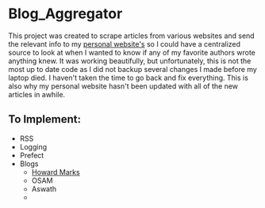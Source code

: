 # Blog_Aggregator
This project was created to scrape articles from various websites and send the relevant info to my [personal website's](https://www.funwithbrandt.com/blog-external/) so 
I could have a centralized source to look at when I wanted to know if any of my favorite authors wrote anything knew. It was working beautifully, but unfortunately,
this is not the most up to date code as I did not backup several changes I made before my laptop died. I haven't taken the time to go back and fix everything. This is also why
my personal website hasn't been updated with all of the new articles in awhile.


## To Implement:
* RSS
* Logging
* Prefect
* Blogs 
  * [Howard Marks](https://www.oaktreecapital.com/insights/memos)
  * OSAM
  * Aswath
  * 